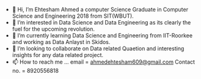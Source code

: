 - 👋 Hi, I’m Ehtesham Ahmed a computer Science Graduate in Computer Science and Engineering 2018 from SIT(WBUT).
- 👀 I’m interested in Data Science and Data Engineering as its clearly the fuel for the upcoming revolution.
- 🌱 I’m currently learning Data Science and Engineering from IIT-Roorkee and working as Data Anlayst in Skidos.
- 💞️ I’m looking to collaborate on Data related Quaetion and interesting insights for any data related project.
- 📫 How to reach me ...
email = ahmedehtesham609@gmail.com
Contact no. = 8920556818
<!---
ehtu609/ehtu609 is a ✨ special ✨ repository because its `README.md` (this file) appears on your GitHub profile.
You can click the Preview link to take a look at your changes.
--->

